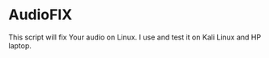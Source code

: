 # AudioFIX
 
This script will fix Your audio on Linux. I use and test it on Kali Linux and HP laptop.
